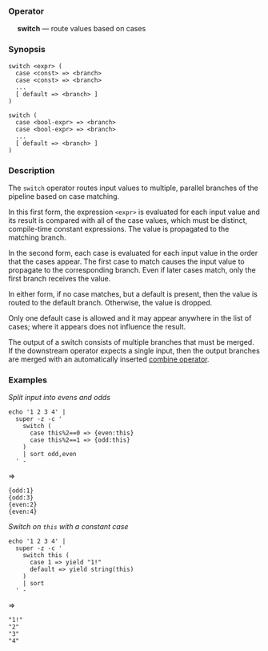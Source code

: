 ### Operator

&emsp; **switch** &mdash; route values based on cases

### Synopsis

```
switch <expr> (
  case <const> => <branch>
  case <const> => <branch>
  ...
  [ default => <branch> ]
)

switch (
  case <bool-expr> => <branch>
  case <bool-expr> => <branch>
  ...
  [ default => <branch> ]
)
```
### Description

The `switch` operator routes input values to multiple, parallel branches of
the pipeline based on case matching.

In this first form, the expression `<expr>` is evaluated for each input value
and its result is
compared with all of the case values, which must be distinct, compile-time constant
expressions.  The value is propagated to the matching branch.

In the second form, each case is evaluated for each input value
in the order that the cases appear.
The first case to match causes the input value to propagate to the corresponding branch.
Even if later cases match, only the first branch receives the value.

In either form, if no case matches, but a default is present,
then the value is routed to the default branch.  Otherwise, the value is dropped.

Only one default case is allowed and it may appear anywhere in the list of cases;
where it appears does not influence the result.

The output of a switch consists of multiple branches that must be merged.
If the downstream operator expects a single input, then the output branches are
merged with an automatically inserted [combine operator](combine.md).

### Examples

_Split input into evens and odds_
```mdtest-command
echo '1 2 3 4' |
  super -z -c '
    switch (
      case this%2==0 => {even:this}
      case this%2==1 => {odd:this}
    )
    | sort odd,even
  ' -
```
=>
```mdtest-output
{odd:1}
{odd:3}
{even:2}
{even:4}
```
_Switch on `this` with a constant case_
```mdtest-command
echo '1 2 3 4' |
  super -z -c '
    switch this (
      case 1 => yield "1!"
      default => yield string(this)
    )
    | sort
  ' -
```
=>
```mdtest-output
"1!"
"2"
"3"
"4"
```

